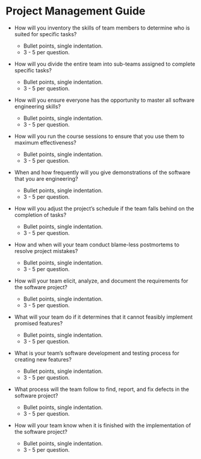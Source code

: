 # Project Management Guide

* How will you inventory the skills of team members to determine who is suited for specific tasks?
  * Bullet points, single indentation.
  * 3 - 5 per question.

* How will you divide the entire team into sub-teams assigned to complete specific tasks?
  * Bullet points, single indentation.
  * 3 - 5 per question.

* How will you ensure everyone has the opportunity to master all software engineering skills?
  * Bullet points, single indentation.
  * 3 - 5 per question.

* How will you run the course sessions to ensure that you use them to maximum effectiveness?
  * Bullet points, single indentation.
  * 3 - 5 per question.

* When and how frequently will you give demonstrations of the software that you are engineering?
  * Bullet points, single indentation.
  * 3 - 5 per question.

* How will you adjust the project’s schedule if the team falls behind on the completion of tasks?
  * Bullet points, single indentation.
  * 3 - 5 per question.

* How and when will your team conduct blame-less postmortems to resolve project mistakes?
  * Bullet points, single indentation.
  * 3 - 5 per question.

* How will your team elicit, analyze, and document the requirements for the software project?
  * Bullet points, single indentation.
  * 3 - 5 per question.

* What will your team do if it determines that it cannot feasibly implement promised features?
  * Bullet points, single indentation.
  * 3 - 5 per question.

* What is your team’s software development and testing process for creating new features?
  * Bullet points, single indentation.
  * 3 - 5 per question.

* What process will the team follow to find, report, and fix defects in the software project?
  * Bullet points, single indentation.
  * 3 - 5 per question.

* How will your team know when it is finished with the implementation of the software project?
  * Bullet points, single indentation.
  * 3 - 5 per question.
